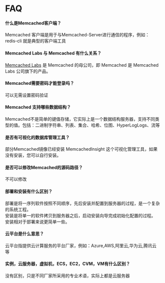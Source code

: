 # FAQ

#### 什么是Memcached客户端？

Memcached 客户端是用于与Memcached-Server进行通信的程序，例如：redis-cli 就是典型的客户端工具

#### Memcached Labs 与 Memcached 有什么关系？

[Memcached Labs](https://redislabs.com/) 是 Memcached 的母公司，即 Memcached 是 Memcached Labs 公司旗下的产品。

#### Memcached需要密码才能登录吗？

可以无需设置密码验证

#### Memcached 支持哪些数据结构？

Memcached不是简单的键值存储，它实际上是一个数据结构服务器，支持不同类型的值。包括：二进制字符串、列表、集合、哈希、位图、HyperLogLogs、流等

#### 是否有可视化的数据库管理工具？

部分Memcached镜像已经安装 MemcachedInsight 这个可视化管理工具，如果没有安装，您可以自行安装。

#### 是否可以修改Memcached的源码路径？

不可以修改

#### 部署和安装有什么区别？

部署是将一序列软件按照不同顺序，先后安装并配置到服务器的过程，是一个复杂的系统工程。  
安装是将单一的软件拷贝到服务器之后，启动安装向导完成初始化配置的过程。  
安装相对于部署来说更简单一些。 

#### 云平台是什么意思？

云平台指提供云计算服务的平台厂家，例如：Azure,AWS,阿里云,华为云,腾讯云等

#### 实例，云服务器，虚拟机，ECS，EC2，CVM，VM有什么区别？

没有区别，只是不同厂家所采用的专业术语，实际上都是云服务器